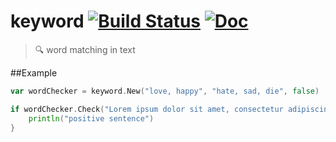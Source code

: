 # keyword [![Build Status][semaphore-img]][semaphore-url] [![Doc][godoc-img]][godoc-url]
> :mag: word matching in text 

[semaphore-img]: https://semaphoreci.com/api/v1/projects/04fc8f93-78b7-4a13-96e9-8c4adb38f2a2/657485/badge.svg
[semaphore-url]: https://semaphoreci.com/ddo/go-keyword

[godoc-img]: https://img.shields.io/badge/godoc-Reference-brightgreen.svg?style=flat-square
[godoc-url]: https://godoc.org/github.com/ddo/go-keyword

##Example

```go
var wordChecker = keyword.New("love, happy", "hate, sad, die", false)

if wordChecker.Check("Lorem ipsum dolor sit amet, consectetur adipiscing elit, sed do eiusmod tempor incididunt ut labore et dolore LOVE magna aliqua. Ut enim ad minim veniam, quis nostrud exercitation ullamco laboris nisi ut aliquip ex ea commodo consequat. Duis aute irure dolor in reprehenderit in voluptate velit esse cillum dolore eu fugiat nulla pariatur. Excepteur sint occaecat cupidatat non proident, sunt in culpa qui officia deserunt mollit anim id est laborum.") {
    println("positive sentence")
}
```